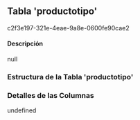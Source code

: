 
## Tabla 'productotipo'
c2f3e197-321e-4eae-9a8e-0600fe90cae2
#### Descripción

null

### Estructura de la Tabla 'productotipo'




### Detalles de las Columnas
undefined

